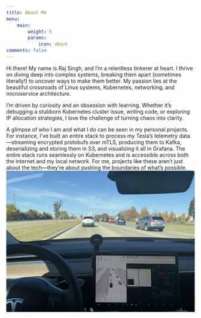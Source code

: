 ```yaml
---
title: About Me
menu:
    main: 
        weight: 5
        params:
            icon: about
comments: false
---
```

Hi there! My name is Raj Singh, and I’m a relentless tinkerer at heart. I thrive on diving deep into complex systems, breaking them apart (sometimes literally!) to uncover ways to make them better. My passion lies at the beautiful crossroads of Linux systems, Kubernetes, networking, and microservice architecture.

I’m driven by curiosity and an obsession with learning. Whether it’s debugging a stubborn Kubernetes cluster issue, writing code, or exploring IP allocation strategies, I love the challenge of turning chaos into clarity.

A glimpse of who I am and what I do can be seen in my personal projects. For instance, I’ve built an entire stack to process my Tesla’s telemetry data—streaming encrypted protobufs over mTLS, producing them to Kafka, deserializing and storing them in S3, and visualizing it all in Grafana. The entire stack runs seamlessly on Kubernetes and is accessible across both the internet and my local network. For me, projects like these aren’t just about the tech—they’re about pushing the boundaries of what’s possible.
![](tesla.png)
